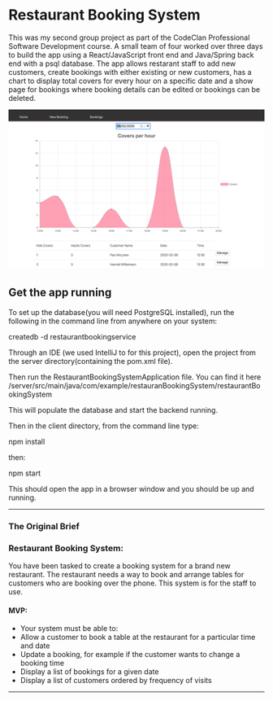 # Restaurant Booking System

This was my second group project as part of the CodeClan Professional Software Development course. A small team of four worked over three days to build the app using a React/JavaScript front end and Java/Spring back end with a psql database.
The app allows restarant staff to add new customers, create bookings with either existing or new customers, has a chart to display total covers for every hour on a specific date and a show page for bookings where booking details can be edited or bookings can be deleted.

![Bookings Page](client/public/ScreenshotBookingsPage.png)

## Get the app running

To set up the database(you will need PostgreSQL installed), run the following in the command line from anywhere on your system:

createdb -d restaurantbookingservice

Through an IDE (we used IntelliJ to for this project), open the project from the server directory(containing the pom.xml file).

Then run the RestaurantBookingSystemApplication file. 
You can find it here /server/src/main/java/com/example/restauranBookingSystem/restaurantBookingSystem

This will populate the database and start the backend running.

Then in the client directory, from the command line type:

npm install

then:

npm start

This should open the app in a browser window and you should be up and running.

---
### The Original Brief
### Restaurant Booking System:
You have been tasked to create a booking system for a brand new restaurant. The restaurant needs a way to book and arrange tables for customers who are booking over the phone. This system is for the staff to use.

#### MVP:
* Your system must be able to:
* Allow a customer to book a table at the restaurant for a particular time and date
* Update a booking, for example if the customer wants to change a booking time
* Display a list of bookings for a given date
* Display a list of customers ordered by frequency of visits

---